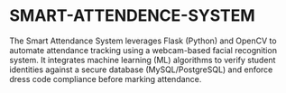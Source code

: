 # SMART-ATTENDENCE-SYSTEM
The Smart Attendance System leverages Flask (Python) and OpenCV to automate attendance tracking using a webcam-based facial recognition system. It integrates machine learning (ML) algorithms to verify student identities against a secure database (MySQL/PostgreSQL) and enforce dress code compliance before marking attendance.
